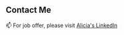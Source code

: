 

## Contact Me
📫 For job offer, please visit [Alicia's LinkedIn](https://www.linkedin.com/in/aliciagamedev/) 

<!---
Alitcher/Alitcher is a ✨ special ✨ repository because its `README.md` (this file) appears on your GitHub profile.
You can click the Preview link to take a look at your changes.
--->
